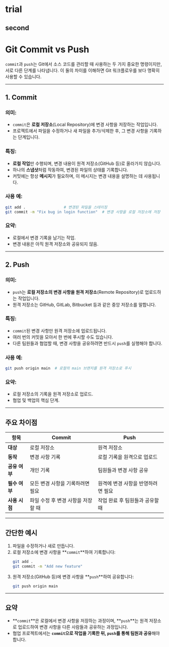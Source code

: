 # trial
## second

# Git Commit vs Push

`commit`과 `push`는 Git에서 소스 코드를 관리할 때 사용하는 두 가지 중요한 명령이지만, 서로 다른 단계를 나타냅니다. 이 둘의 차이를 이해하면 Git 워크플로우를 보다 명확히 사용할 수 있습니다.

---

## 1. Commit
### 의미:
- `commit`은 **로컬 저장소**(Local Repository)에 변경 사항을 저장하는 작업입니다.
- 프로젝트에서 파일을 수정하거나 새 파일을 추가/삭제한 후, 그 변경 사항을 기록하는 단계입니다.

### 특징:
- **로컬 작업**만 수행되며, 변경 내용이 원격 저장소(GitHub 등)로 올라가지 않습니다.
- 하나의 **스냅샷**처럼 작동하여, 변경된 파일의 상태를 기록합니다.
- 커밋에는 항상 **메시지**가 필요하며, 이 메시지는 변경 내용을 설명하는 데 사용됩니다.

### 사용 예:
```bash
git add .                 # 변경된 파일을 스테이징
git commit -m "Fix bug in login function"  # 변경 사항을 로컬 저장소에 저장
```

### 요약:
- 로컬에서 변경 기록을 남기는 작업.
- 변경 내용은 아직 원격 저장소와 공유되지 않음.

---

## 2. Push
### 의미:
- `push`는 **로컬 저장소의 변경 사항을 원격 저장소**(Remote Repository)로 업로드하는 작업입니다.
- 원격 저장소는 GitHub, GitLab, Bitbucket 등과 같은 중앙 저장소를 말합니다.

### 특징:
- `commit`된 변경 사항만 원격 저장소에 업로드됩니다.
- 여러 번의 커밋을 모아서 한 번에 푸시할 수도 있습니다.
- 다른 팀원들과 협업할 때, 변경 사항을 공유하려면 반드시 `push`를 실행해야 합니다.

### 사용 예:
```bash
git push origin main  # 로컬의 main 브랜치를 원격 저장소로 푸시
```

### 요약:
- 로컬 저장소의 기록을 원격 저장소로 업로드.
- 협업 및 백업의 핵심 단계.

---

## 주요 차이점

| **항목**         | **Commit**                              | **Push**                                  |
|-------------------|-----------------------------------------|-------------------------------------------|
| **대상**          | 로컬 저장소                             | 원격 저장소                               |
| **동작**          | 변경 사항 기록                         | 로컬 기록을 원격으로 업로드               |
| **공유 여부**     | 개인 기록                              | 팀원들과 변경 사항 공유                   |
| **필수 여부**     | 모든 변경 사항을 기록하려면 필요        | 원격에 변경 사항을 반영하려면 필요        |
| **사용 시점**     | 파일 수정 후 변경 사항을 저장할 때      | 작업 완료 후 팀원들과 공유할 때           |

---

## 간단한 예시
1. 파일을 수정하거나 새로 만듭니다.
2. 로컬 저장소에 변경 사항을 **`commit`**하여 기록합니다:
   ```bash
   git add .
   git commit -m "Add new feature"
   ```
3. 원격 저장소(GitHub 등)에 변경 사항을 **`push`**하여 공유합니다:
   ```bash
   git push origin main
   ```

---

## 요약
- **`commit`**은 로컬에서 변경 사항을 저장하는 과정이며, **`push`**는 원격 저장소로 업로드하여 변경 사항을 다른 사람들과 공유하는 과정입니다.
- 협업 프로젝트에서는 **`commit`으로 작업을 기록한 뒤, `push`를 통해 팀원과 공유**해야 합니다.
